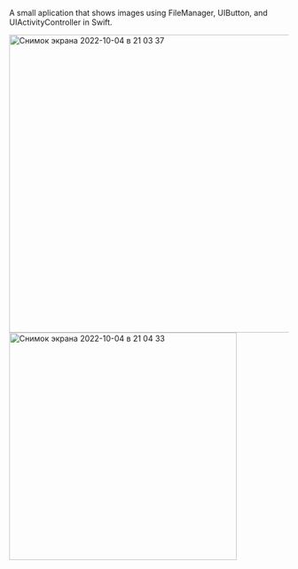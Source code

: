 A small aplication that shows images using FileManager, UIButton, and UIActivityController in Swift.

<img width="537" alt="Снимок экрана 2022-10-04 в 21 03 37" src="https://user-images.githubusercontent.com/60157413/193893666-01cd7395-535c-4579-805f-041275bc8579.png">
<img width="410" alt="Снимок экрана 2022-10-04 в 21 04 33" src="https://user-images.githubusercontent.com/60157413/193893700-570fa7da-f641-4039-9ab9-885a0f9f520f.png">
